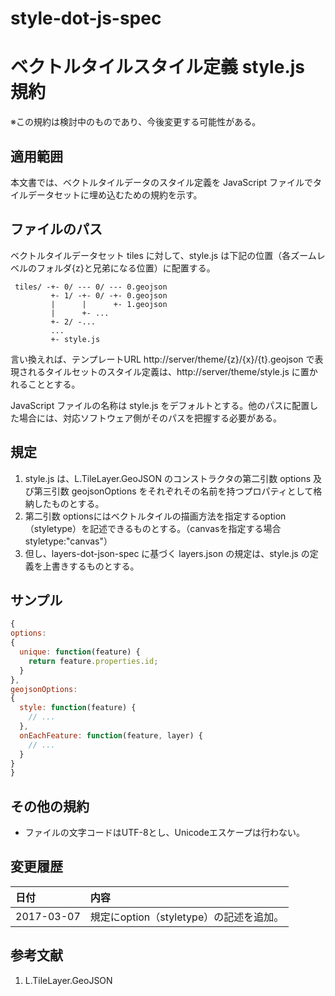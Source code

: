 style-dot-js-spec
=================
# ベクトルタイルスタイル定義 style.js 規約
※この規約は検討中のものであり、今後変更する可能性がある。
## 適用範囲
本文書では、ベクトルタイルデータのスタイル定義を JavaScript ファイルでタイルデータセットに埋め込むための規約を示す。

## ファイルのパス
ベクトルタイルデータセット tiles に対して、style.js は下記の位置（各ズームレベルのフォルダ{z}と兄弟になる位置）に配置する。

```text
 tiles/ -+- 0/ --- 0/ --- 0.geojson
         +- 1/ -+- 0/ -+- 0.geojson
         |      |      +- 1.geojson
         |      +- ...
         +- 2/ -...
         ...
         +- style.js
```

言い換えれば、テンプレートURL http://server/theme/{z}/{x}/{t}.geojson で表現されるタイルセットのスタイル定義は、http://server/theme/style.js に置かれることとする。

JavaScript ファイルの名称は style.js をデフォルトとする。他のパスに配置した場合には、対応ソフトウェア側がそのパスを把握する必要がある。

## 規定
1. style.js は、L.TileLayer.GeoJSON のコンストラクタの第二引数 options 及び第三引数 geojsonOptions をそれぞれその名前を持つプロパティとして格納したものとする。
2. 第二引数 optionsにはベクトルタイルの描画方法を指定するoption（styletype）を記述できるものとする。（canvasを指定する場合　styletype:"canvas"）
3. 但し、layers-dot-json-spec に基づく layers.json の規定は、style.js の定義を上書きするものとする。

## サンプル
```javascript
{
options:
{
  unique: function(feature) {
    return feature.properties.id;
  }
},
geojsonOptions:
{
  style: function(feature) {
    // ...
  },
  onEachFeature: function(feature, layer) {
    // ...
  }
}
}
```

## その他の規約
+ ファイルの文字コードはUTF-8とし、Unicodeエスケープは行わない。

## 変更履歴
|日付      |内容      |
|:---------|:---------|
|2017-03-07|規定にoption（styletype）の記述を追加。|

## 参考文献
1. L.TileLayer.GeoJSON
